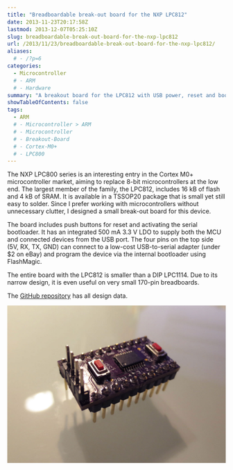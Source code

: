 ```yaml
---
title: "Breadboardable break-out board for the NXP LPC812"
date: 2013-11-23T20:17:58Z
lastmod: 2013-12-07T05:25:10Z
slug: breadboardable-break-out-board-for-the-nxp-lpc812
url: /2013/11/23/breadboardable-break-out-board-for-the-nxp-lpc812/
aliases:
  # - /?p=6
categories:
  - Microcontroller
  # - ARM
  # - Hardware
summary: "A breakout board for the LPC812 with USB power, reset and bootloader access for breadboard prototyping."
showTableOfContents: false
tags:
  - ARM
  # - Microcontroller > ARM
  # - Microcontroller
  # - Breakout-Board
  # - Cortex-M0+
  # - LPC800
---
```


The NXP LPC800 series is an interesting entry in the Cortex M0+ microcontroller market, aiming to replace
8-bit microcontrollers at the low end. The largest member of the family, the LPC812, includes 16 kB of flash
and 4 kB of SRAM. It is available in a TSSOP20 package that is small yet still easy to solder. Since I prefer
working with microcontrollers without unnecessary clutter, I designed a small break-out board for this device.

The board includes push buttons for reset and activating the serial bootloader. It has an integrated 500 mA
3.3 V LDO to supply both the MCU and connected devices from the USB port. The four pins on the top side
(5V, RX, TX, GND) can connect to a low-cost USB-to-serial adapter (under $2 on eBay) and program the device via the
internal bootloader using FlashMagic.

The entire board with the LPC812 is smaller than a DIP LPC1114. Due to its narrow design, it is even useful
on very small 170-pin breadboards.

The [GitHub repository](https://github.com/cpldcpu/LPC812breakout) has all design data.

![Top view of the LPC812 breakout board](lpc812_top.jpg)
